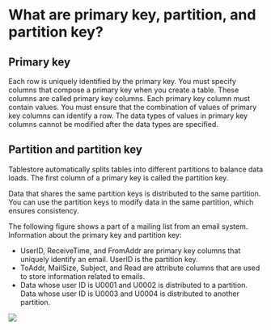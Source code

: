 # What are primary key, partition, and partition key?

## Primary key

Each row is uniquely identified by the primary key. You must specify columns that compose a primary key when you create a table. These columns are called primary key columns. Each primary key column must contain values. You must ensure that the combination of values of primary key columns can identify a row. The data types of values in primary key columns cannot be modified after the data types are specified.

## Partition and partition key

Tablestore automatically splits tables into different partitions to balance data loads. The first column of a primary key is called the partition key.

Data that shares the same partition keys is distributed to the same partition. You can use the partition keys to modify data in the same partition, which ensures consistency.

The following figure shows a part of a mailing list from an email system. Information about the primary key and partition key:

-   UserID, ReceiveTime, and FromAddr are primary key columns that uniquely identify an email. UserID is the partition key.
-   ToAddr, MailSize, Subject, and Read are attribute columns that are used to store information related to emails.
-   Data whose user ID is U0001 and U0002 is distributed to a partition. Data whose user ID is U0003 and U0004 is distributed to another partition.

![](http://docs-aliyun.cn-hangzhou.oss.aliyun-inc.com/assets/pic/38572/cn_zh/1512466746845/38572-01.png)

